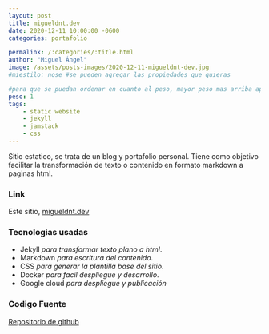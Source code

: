 ```yaml
---
layout: post
title: migueldnt.dev
date: 2020-12-11 10:00:00 -0600
categories: portafolio

permalink: /:categories/:title.html
author: "Miguel Ángel"
image: /assets/posts-images/2020-12-11-migueldnt-dev.jpg
#miestilo: nose #se pueden agregar las propiedades que quieras

#para que se puedan ordenar en cuanto al peso, mayor peso mas arriba aparecera
peso: 1
tags: 
    - static website
    - jekyll
    - jamstack
    - css
---
```


Sitio estatico, se trata de un blog y portafolio personal. Tiene como objetivo facilitar la transformación de texto o contenido en formato markdown a paginas html. 

### Link
Este sitio, [migueldnt.dev](https://migueldnt.dev/)

### Tecnologias usadas
- Jekyll *para transformar texto plano a html*.
- Markdown *para escritura del contenido*.
- CSS *para generar la plantilla base del sitio*.
- Docker *para facil despliegue y desarrollo*.
- Google cloud *para despliegue y publicación*


### Codigo Fuente

[Repositorio de github](https://github.com/migueldanto/migueldnt.dev)